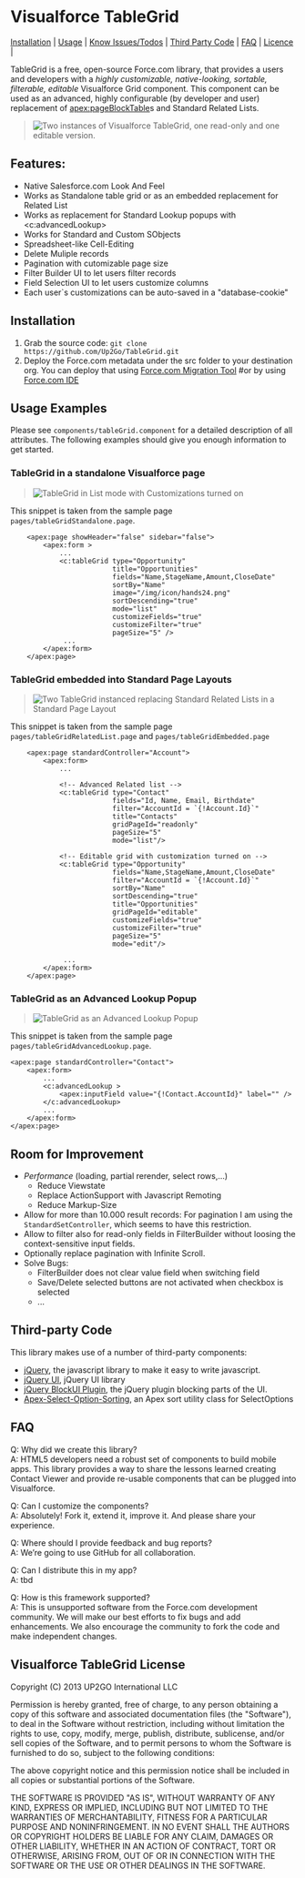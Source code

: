 # Visualforce TableGrid #

[Installation](#-installation) | [Usage](#-usage-examples) | [Know Issues/Todos](#room-for-improvement) | [Third Party Code](#third-party-code) | [FAQ](#faq) | [Licence](#visualforce-tablegrid-license) | 

TableGrid is a free, open-source Force.com library, that provides a users and developers with a *highly customizable, native-looking, sortable, filterable, editable* Visualforce Grid component. 
This component can be used as an advanced, highly configurable (by developer and user) replacement of <apex:pageBlockTable>s and Standard Related Lists.

> ![Two instances of Visualforce TableGrid, one read-only and one editable version.](https://raw.github.com/Up2Go/TableGrid/master/resources/grid.png)
 
 
## Features: ##
- Native Salesforce.com Look And Feel
- Works as Standalone table grid or as an embedded replacement for Related List
- Works as replacement for Standard Lookup popups with <c:advancedLookup>
- Works for Standard and Custom SObjects
- Spreadsheet-like Cell-Editing
- Delete Muliple records
- Pagination with cutomizable page size
- Filter Builder UI to let users filter records
- Field Selection UI to let users customize columns 
- Each user`s customizations can be auto-saved in a "database-cookie"


## <a id="installation"></a> Installation ##
1. Grab the source code: `git clone https://github.com/Up2Go/TableGrid.git`
2. Deploy the Force.com metadata under the src folder to your destination org. You can deploy that using [Force.com Migration Tool](http://wiki.developerforce.com/index.php/Force.com_Migration_Tool) #or by using [Force.com IDE](http://wiki.developerforce.com/index.php/Force.com_IDE)


## <a id="usage"></a> Usage Examples ##
Please see `components/tableGrid.component` for a detailed description of all attributes. The following examples should give 
you enough information to get started.

### TableGrid in a standalone Visualforce page

> ![TableGrid in List mode with Customizations turned on](https://raw.github.com/Up2Go/TableGrid/master/resources/customizable.png)

This  snippet is taken from the sample page `pages/tableGridStandalone.page`.
 
        <apex:page showHeader="false" sidebar="false"> 
        	<apex:form >
        		...
			    <c:tableGrid type="Opportunity" 
		        			 title="Opportunities"
		                     fields="Name,StageName,Amount,CloseDate" 
		                     sortBy="Name" 
		                     image="/img/icon/hands24.png"
		                     sortDescending="true"
		                     mode="list"
		                     customizeFields="true"
		                     customizeFilter="true"
		                     pageSize="5" />   
		    	 ...
		   	</apex:form>
		</apex:page>
         

### TableGrid embedded into Standard Page Layouts

> ![Two TableGrid instanced replacing Standard Related Lists in a Standard Page Layout](https://raw.github.com/Up2Go/TableGrid/master/resources/tableGrid_embedded.png)

This  snippet is taken from the sample page `pages/tableGridRelatedList.page` and `pages/tableGridEmbedded.page`

		<apex:page standardController="Account"> 
		    <apex:form>
		        ...
		        
		        <!-- Advanced Related list -->
		        <c:tableGrid type="Contact" 
		                     fields="Id, Name, Email, Birthdate" 
		                     filter="AccountId = `{!Account.Id}`"
		                     title="Contacts" 
		                     gridPageId="readonly"
		                     pageSize="5"
		                     mode="list"/>
		             
		        <!-- Editable grid with customization turned on -->        
		        <c:tableGrid type="Opportunity" 
		                     fields="Name,StageName,Amount,CloseDate" 
		                     filter="AccountId = `{!Account.Id}`"
		                     sortBy="Name" 
		                     sortDescending="true"
		                     title="Opportunities" 
		                     gridPageId="editable"
		                     customizeFields="true"
		                     customizeFilter="true"
		                     pageSize="5"
		                     mode="edit"/>  
		                        
		    	 ...
		   	</apex:form>
		</apex:page>


### TableGrid as an Advanced Lookup Popup

> ![TableGrid as an Advanced Lookup Popup](https://raw.github.com/Up2Go/TableGrid/master/resources/advancedLookup.png)

This  snippet is taken from the sample page `pages/tableGridAdvancedLookup.page`.

	<apex:page standardController="Contact">    
	    <apex:form>
	    	...
		    <c:advancedLookup > 
		        <apex:inputField value="{!Contact.AccountId}" label="" />
		    </c:advancedLookup>
		    ...
		</apex:form>
	</apex:page>
    
 

## Room for Improvement ##
- *Performance* (loading, partial rerender, select rows,...)
  - Reduce Viewstate
  - Replace ActionSupport with Javascript Remoting
  - Reduce Markup-Size
- Allow for more than 10.000 result records: For pagination I am using the `StandardSetController`, which seems to have this restriction.
- Allow to filter also for read-only fields in FilterBuilder without loosing the context-sensitive input fields.
- Optionally replace pagination with Infinite Scroll.
- Solve Bugs:
  - FilterBuilder does not clear value field when switching field
  - Save/Delete selected buttons are not activated when checkbox is selected
  - ...


## Third-party Code ##

This library makes use of a number of third-party components:

- [jQuery](http://jquery.com), the javascript library to make it easy to write javascript.
- [jQuery UI](http://jqueryui.com), jQuery UI library
- [jQuery BlockUI Plugin](http://http://jquery.malsup.com/block/), the jQuery plugin blocking parts of the UI.
- [Apex-Select-Option-Sorting](https://github.com/abhinavguptas/Apex-Select-Option-Sorting), an Apex sort utility class for SelectOptions


## FAQ ##

Q: Why did we create this library?  
A: HTML5 developers need a robust set of components to build mobile apps. This library provides a way to share the lessons learned creating Contact Viewer and provide re-usable components that can be plugged into Visualforce. 

Q: Can I customize the components?  
A: Absolutely! Fork it, extend it, improve it. And please share your experience.

Q: Where should I provide feedback and bug reports?  
A: We’re going to use GitHub for all collaboration.

Q: Can I distribute this in my app?  
A: tbd

Q: How is this framework supported?  
A: This is unsupported software from the Force.com development community. We will make our best efforts to fix bugs and add enhancements. We also encourage the community to fork the code and make independent changes.


## Visualforce TableGrid License ##

Copyright (C) 2013 UP2GO International LLC

Permission is hereby granted, free of charge, to any person obtaining a
copy of this software and associated documentation files (the
"Software"), to deal in the Software without restriction, including
without limitation the rights to use, copy, modify, merge, publish,
distribute, sublicense, and/or sell copies of the Software, and to
permit persons to whom the Software is furnished to do so, subject to
the following conditions:

The above copyright notice and this permission notice shall be included
in all copies or substantial portions of the Software.

THE SOFTWARE IS PROVIDED "AS IS", WITHOUT WARRANTY OF ANY KIND, EXPRESS
OR IMPLIED, INCLUDING BUT NOT LIMITED TO THE WARRANTIES OF
MERCHANTABILITY, FITNESS FOR A PARTICULAR PURPOSE AND
NONINFRINGEMENT. IN NO EVENT SHALL THE AUTHORS OR COPYRIGHT HOLDERS BE
LIABLE FOR ANY CLAIM, DAMAGES OR OTHER LIABILITY, WHETHER IN AN ACTION
OF CONTRACT, TORT OR OTHERWISE, ARISING FROM, OUT OF OR IN CONNECTION
WITH THE SOFTWARE OR THE USE OR OTHER DEALINGS IN THE SOFTWARE.
